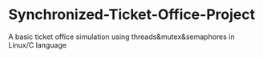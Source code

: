 # Synchronized-Ticket-Office-Project
A basic ticket office simulation using threads&amp;mutex&amp;semaphores in Linux/C language
